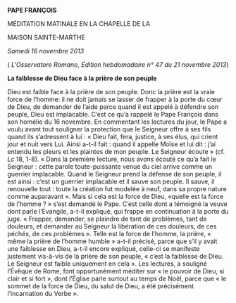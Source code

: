 **PAPE FRANÇOIS**

MÉDITATION MATINALE EN LA CHAPELLE DE LA

MAISON SAINTE-MARTHE

*Samedi 16 novembre 2013*

( *L'Osservatore Romano*, *Édition hebdomadaire n° 47 du 21 novembre 2013*)

**La faiblesse de Dieu face à la prière de son peuple**

Dieu est faible face à la prière de son peuple. Donc la prière est la vraie force de l’homme: il ne doit jamais se lasser de frapper à la porte du cœur de Dieu, de demander de l’aide parce quand il est appelé à défendre son peuple, Dieu est implacable. C’est ce qu’a rappelé le Pape François dans son homélie du 16 novembre. En commentant les lectures du jour, le Pape a voulu avant tout souligner la protection que le Seigneur offre à ses fils quand ils s’adressent à lui : « Dieu fait, fera, justice, à ses élus, qui crient jour et nuit vers Lui. Ainsi a-t-il fait : quand il appelle Moïse et lui dit : j’ai entendu les pleurs et les plaintes de mon peuple. Le Seigneur écoute » (cf. *Lc* 18, 1-8). « Dans la première lecture, nous avons écouté ce qu’a fait le Seigneur : cette parole toute-puissante venue du ciel arrive comme un guerrier implacable. Quand le Seigneur prend la défense de son peuple, il est ainsi : c’est un guerrier implacable et il sauve son peuple. Il sauve, il renouvelle tout : toute la création fut modelée à neuf, dans sa propre nature comme auparavant ». Mais si cela est la force de Dieu, «quelle est la force de l’homme ? » s’est demandé le Pape. C’est celle dont a témoigné la veuve dont parle l’Évangile, a-t-il expliqué, qui frappe en continuation à la porte du juge. « Frapper, demander, se plaindre de tant de problèmes, tant de douleurs, et demander au Seigneur la libération de ces douleurs, de ces péchés, de ces problèmes ». Telle est la force de l’homme, la prière, « même la prière de l’homme humble » a-t-il précisé, parce que s’il y avait une faiblesse en Dieu, a-t-il encore expliqué, celle-ci se manifeste justement vis-à-vis de la prière de son peuple, « c’est la faiblesse de Dieu. Le Seigneur est faible uniquement en cela ». Les lectures, a souligné l’Évêque de Rome, font opportunément méditer sur « le pouvoir de Dieu, si clair et si fort », dont l’Église parle surtout au temps de Noël, parce que « le sommet de la force de Dieu, du salut de Dieu, a été précisément l’incarnation du Verbe ».